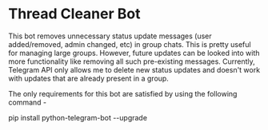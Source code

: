 # Thread Cleaner Bot

This bot removes unnecessary status update messages (user added/removed, admin changed, etc) in group chats. This is pretty useful for managing large groups. However, future updates can be looked into with more functionality like removing all such pre-existing messages. Currently, Telegram API only allows me to delete new status updates and doesn't work with updates that are already present in a group. 

The only requirements for this bot are satisfied by using the following command - 

pip install python-telegram-bot --upgrade 

